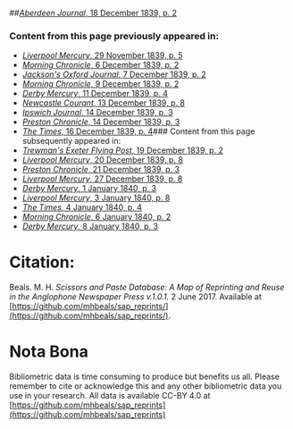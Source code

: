 ##[*Aberdeen Journal*, 18 December 1839, p. 2](https://mhbeals.github.io/sap_html/Aberdeen-Journal/Aberdeen-Journal-18-December-1839-p-2)

### Content from this page previously appeared in:
+ [*Liverpool Mercury*, 29 November 1839, p. 5](https://mhbeals.github.io/sap_html/Liverpool-Mercury/Liverpool-Mercury-29-November-1839-p-5)
+ [*Morning Chronicle*, 6 December 1839, p. 2](https://mhbeals.github.io/sap_html/Morning-Chronicle/Morning-Chronicle-6-December-1839-p-2)
+ [*Jackson's Oxford Journal*, 7 December 1839, p. 2](https://mhbeals.github.io/sap_html/Jackson's-Oxford-Journal/Jackson's-Oxford-Journal-7-December-1839-p-2)
+ [*Morning Chronicle*, 9 December 1839, p. 2](https://mhbeals.github.io/sap_html/Morning-Chronicle/Morning-Chronicle-9-December-1839-p-2)
+ [*Derby Mercury*, 11 December 1839, p. 4](https://mhbeals.github.io/sap_html/Derby-Mercury/Derby-Mercury-11-December-1839-p-4)
+ [*Newcastle Courant*, 13 December 1839, p. 8](https://mhbeals.github.io/sap_html/Newcastle-Courant/Newcastle-Courant-13-December-1839-p-8)
+ [*Ipswich Journal*, 14 December 1839, p. 3](https://mhbeals.github.io/sap_html/Ipswich-Journal/Ipswich-Journal-14-December-1839-p-3)
+ [*Preston Chronicle*, 14 December 1839, p. 3](https://mhbeals.github.io/sap_html/Preston-Chronicle/Preston-Chronicle-14-December-1839-p-3)
+ [*The Times*, 16 December 1839, p. 4](https://mhbeals.github.io/sap_html/The-Times/The-Times-16-December-1839-p-4)### Content from this page subsequently appeared in:
+ [*Trewman's Exeter Flying Post*, 19 December 1839, p. 2](https://mhbeals.github.io/sap_html/Trewman's-Exeter-Flying-Post/Trewman's-Exeter-Flying-Post-19-December-1839-p-2)
+ [*Liverpool Mercury*, 20 December 1839, p. 8](https://mhbeals.github.io/sap_html/Liverpool-Mercury/Liverpool-Mercury-20-December-1839-p-8)
+ [*Preston Chronicle*, 21 December 1839, p. 3](https://mhbeals.github.io/sap_html/Preston-Chronicle/Preston-Chronicle-21-December-1839-p-3)
+ [*Liverpool Mercury*, 27 December 1839, p. 8](https://mhbeals.github.io/sap_html/Liverpool-Mercury/Liverpool-Mercury-27-December-1839-p-8)
+ [*Derby Mercury*, 1 January 1840, p. 3](https://mhbeals.github.io/sap_html/Derby-Mercury/Derby-Mercury-1-January-1840-p-3)
+ [*Liverpool Mercury*, 3 January 1840, p. 8](https://mhbeals.github.io/sap_html/Liverpool-Mercury/Liverpool-Mercury-3-January-1840-p-8)
+ [*The Times*, 4 January 1840, p. 4](https://mhbeals.github.io/sap_html/The-Times/The-Times-4-January-1840-p-4)
+ [*Morning Chronicle*, 6 January 1840, p. 2](https://mhbeals.github.io/sap_html/Morning-Chronicle/Morning-Chronicle-6-January-1840-p-2)
+ [*Derby Mercury*, 8 January 1840, p. 3](https://mhbeals.github.io/sap_html/Derby-Mercury/Derby-Mercury-8-January-1840-p-3)
                    
# Citation: 

Beals. M. H. *Scissors and Paste Database: A Map of Reprinting and Reuse in the Anglophone Newspaper Press v.1.0.1.* 2 June 2017. Available at [https://github.com/mhbeals/sap_reprints/](https://github.com/mhbeals/sap_reprints/). 
                    
# Nota Bona

Bibliometric data is time consuming to produce but benefits us all. Please remember to cite or acknowledge this and any other bibliometric data you use in your research. All data is available CC-BY 4.0 at [https://github.com/mhbeals/sap_reprints](https://github.com/mhbeals/sap_reprints)